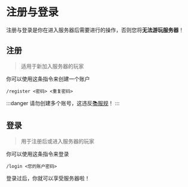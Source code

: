 # 注册与登录

注册与登录是你在进入服务器后需要进行的操作，否则您将**无法游玩服务器**！

## 注册
>适用于新加入服务器的玩家

你可以使用这条指令来创建一个账户
```
/register <密码> <重复密码> 
```
:::danger
请勿创建多个账号，这违反[📚服规](/rules.md)！
:::

## 登录
>用于注册后或进入服务器的玩家

你可以使用这条指令来登录
```
/login <您的账户密码>
```
登录过后，你就可以享受服务器啦！
